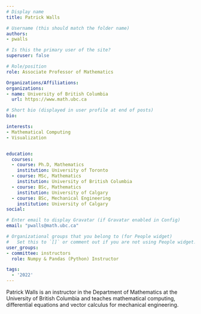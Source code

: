 ```yaml
---
# Display name
title: Patrick Walls

# Username (this should match the folder name)
authors:
- pwalls

# Is this the primary user of the site?
superuser: false

# Role/position
role: Associate Professor of Mathematics

Organizations/Affiliations:
organizations:
- name: University of British Columbia
  url: https://www.math.ubc.ca

# Short bio (displayed in user profile at end of posts)
bio: 

interests:
- Mathematical Computing
- Visualization


education:
  courses:
  - course: Ph.D, Mathematics
    institution: University of Toronto
  - course: MSc, Mathematics
    institution: University of British Columbia
  - course: BSc, Mathematics
    institution: University of Calgary
  - course: BSc, Mechanical Engineering
    institution: University of Calgary
social:

# Enter email to display Gravatar (if Gravatar enabled in Config)
email: "pwalls@math.ubc.ca"

# Organizational groups that you belong to (for People widget)
#   Set this to `[]` or comment out if you are not using People widget.
user_groups:
- committee: instructors
  role: Numpy & Pandas (Python) Instructor

tags:
  - '2022'
---
```

Patrick Walls is an instructor in the Department of Mathematics at the University of British Columbia and teaches mathematical computing, differential equations and vector calculus for mechanical engineering.
